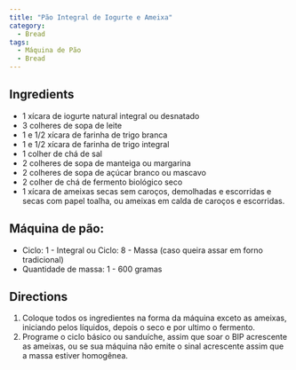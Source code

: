 ```yaml
---
title: "Pão Integral de Iogurte e Ameixa"
category:
  - Bread
tags:
  - Máquina de Pão
  - Bread
---
```


## Ingredients
* 1 xícara de iogurte natural integral ou desnatado
* 3 colheres de sopa de leite
* 1 e 1/2 xícara de farinha de trigo branca
* 1 e 1/2 xícara de farinha de trigo integral
* 1 colher de chá de sal
* 2 colheres de sopa de manteiga ou margarina
* 2 colheres de sopa de açúcar branco ou mascavo
* 2 colher de chá de fermento biológico seco
* 1 xícara de ameixas secas sem caroços, demolhadas e escorridas e secas com papel toalha, ou ameixas em calda de caroços e escorridas.

## Máquina de pão:
* Ciclo: 1 - Integral ou Ciclo: 8 - Massa (caso queira assar em forno tradicional)
* Quantidade de massa: 1 - 600 gramas

## Directions
1. Coloque todos os ingredientes na forma da máquina exceto as ameixas, iniciando pelos líquidos, depois o seco e por ultimo o fermento.
2. Programe o ciclo básico ou sanduíche, assim que soar o BIP acrescente as ameixas, ou se sua máquina não emite o sinal acrescente assim que a massa estiver homogênea.
